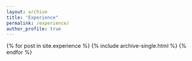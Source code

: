 ```yaml
---
layout: archive
title: "Experience"
permalink: /experience/
author_profile: true
---
```


{% for post in site.experience %}
  {% include archive-single.html %}
{% endfor %}
